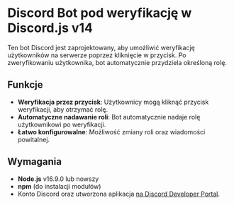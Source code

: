 # Discord Bot pod weryfikację w Discord.js v14

Ten bot Discord jest zaprojektowany, aby umożliwić weryfikację użytkowników na serwerze poprzez kliknięcie w przycisk. Po zweryfikowaniu użytkownika, bot automatycznie przydziela określoną rolę.

## Funkcje

- **Weryfikacja przez przycisk**: Użytkownicy mogą kliknąć przycisk weryfikacji, aby otrzymać rolę.
- **Automatyczne nadawanie roli**: Bot automatycznie nadaje rolę użytkownikowi po weryfikacji.
- **Łatwo konfigurowalne**: Możliwość zmiany roli oraz wiadomości powitalnej.

## Wymagania

- **Node.js** v16.9.0 lub nowszy
- **npm** (do instalacji modułów)
- Konto Discord oraz utworzona aplikacja [na Discord Developer Portal](https://discord.com/developers/applications).
